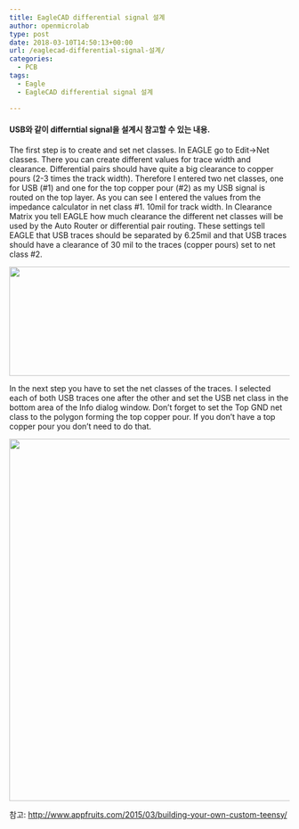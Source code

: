 ```yaml
---
title: EagleCAD differential signal 설계
author: openmicrolab
type: post
date: 2018-03-10T14:50:13+00:00
url: /eaglecad-differential-signal-설계/
categories:
  - PCB
tags:
  - Eagle
  - EagleCAD differential signal 설계

---
```

#### USB와 같이 differntial signal을 설계시 참고할 수 있는 내용.

The first step is to create and set net classes. In EAGLE go to Edit->Net classes. There you can create different values for trace width and clearance. Differential pairs should have quite a big clearance to copper pours (2-3 times the track width). Therefore I entered two net classes, one for USB (#1) and one for the top copper pour (#2) as my USB signal is routed on the top layer. As you can see I entered the values from the impedance calculator in net class #1. 10mil for track width. In Clearance Matrix you tell EAGLE how much clearance the different net classes will be used by the Auto Router or differential pair routing. These settings tell EAGLE that USB traces should be separated by 6.25mil and that USB traces should have a clearance of 30 mil to the traces (copper pours) set to net class #2.

<img loading="lazy" class="" src="http://www.appfruits.com/wp-content/uploads/2015/03/EAGLE_Net_Classes.png" width="685" height="196" /> 

In the next step you have to set the net classes of the traces. I selected each of both USB traces one after the other and set the USB net class in the bottom area of the Info dialog window. Don’t forget to set the Top GND net class to the polygon forming the top copper pour. If you don’t have a top copper pour you don’t need to do that.

<img loading="lazy" class="" src="http://www.appfruits.com/wp-content/uploads/2015/03/Bildschirmfoto-2015-03-15-um-17.14.07.png" width="686" height="650" /> 

참고: <a href="http://www.appfruits.com/2015/03/building-your-own-custom-teensy/" target="_blank" rel="noopener noreferrer">http://www.appfruits.com/2015/03/building-your-own-custom-teensy/</a>
